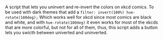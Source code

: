 A script that lets you uninvert and re-invert the colors on xkcd comics.  To be used with dark themes that add a `filter: invert(100%) hue-rotate(180deg);`  Which works well for xkcd since most comics are black and white, and with `hue-rotate(180deg)` it even works for most of the xkcds that are more colorful, but not for all of them, thus, this script adds a button lets you swicth between univerted and uninverted. 